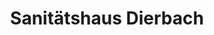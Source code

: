 ---
title: "Sanitätshaus Dierbach"
url: /buchholz-in-der-nordheide/sanitaetshaus-dierbach/
shop: Sanitätshaus
---